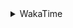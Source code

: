 <details>
 <summary>WakaTime</summary>

<!--START_SECTION:waka-->
![Profile Views](http://img.shields.io/badge/Profile%20Views-0-blue)

**🐱 My GitHub Data** 

> 🏆 582 Contributions in the Year 2021
 > 
> 📦 250.3 kB Used in GitHub's Storage 
 > 
> 🚫 Not Opted to Hire
 > 
> 📜 57 Public Repositories 
 > 
> 🔑 1 Private Repository 
 > 
**I'm an Early 🐤** 

```text
🌞 Morning    59 commits     ████░░░░░░░░░░░░░░░░░░░░░   17.3% 
🌆 Daytime    151 commits    ███████████░░░░░░░░░░░░░░   44.28% 
🌃 Evening    114 commits    ████████░░░░░░░░░░░░░░░░░   33.43% 
🌙 Night      17 commits     █░░░░░░░░░░░░░░░░░░░░░░░░   4.99%

```
📅 **I'm Most Productive on Wednesday** 

```text
Monday       47 commits     ███░░░░░░░░░░░░░░░░░░░░░░   13.78% 
Tuesday      46 commits     ███░░░░░░░░░░░░░░░░░░░░░░   13.49% 
Wednesday    70 commits     █████░░░░░░░░░░░░░░░░░░░░   20.53% 
Thursday     54 commits     ████░░░░░░░░░░░░░░░░░░░░░   15.84% 
Friday       43 commits     ███░░░░░░░░░░░░░░░░░░░░░░   12.61% 
Saturday     40 commits     ███░░░░░░░░░░░░░░░░░░░░░░   11.73% 
Sunday       41 commits     ███░░░░░░░░░░░░░░░░░░░░░░   12.02%

```


📊 **This Week I Spent My Time On** 

```text
⌚︎ Time Zone: Asia/Shanghai

💬 Programming Languages: 
Go                       4 hrs 27 mins       ████████░░░░░░░░░░░░░░░░░   33.85% 
Markdown                 1 hr 40 mins        ███░░░░░░░░░░░░░░░░░░░░░░   12.7% 
JavaScript               1 hr 27 mins        ██░░░░░░░░░░░░░░░░░░░░░░░   11.08% 
YAML                     1 hr 25 mins        ██░░░░░░░░░░░░░░░░░░░░░░░   10.8% 
C++                      1 hr 13 mins        ██░░░░░░░░░░░░░░░░░░░░░░░   9.28%

🔥 Editors: 
VS Code                  13 hrs 7 mins       █████████████████████████   99.52% 
IntelliJ                 3 mins              ░░░░░░░░░░░░░░░░░░░░░░░░░   0.48%

🐱‍💻 Projects: 
vuepress-starter         2 hrs 24 mins       ████░░░░░░░░░░░░░░░░░░░░░   18.26% 
actions-starcharts       2 hrs 24 mins       ████░░░░░░░░░░░░░░░░░░░░░   18.22% 
leetcode                 2 hrs 18 mins       ████░░░░░░░░░░░░░░░░░░░░░   17.55% 
cli                      1 hr 50 mins        ███░░░░░░░░░░░░░░░░░░░░░░   13.94% 
blog                     1 hr 8 mins         ██░░░░░░░░░░░░░░░░░░░░░░░   8.69%

💻 Operating System: 
Windows                  8 hrs 38 mins       ████████████████░░░░░░░░░   65.49% 
Linux                    4 hrs 33 mins       ████████░░░░░░░░░░░░░░░░░   34.51%

```

**I Mostly Code in Go** 

```text
Go                       16 repos            ███████████░░░░░░░░░░░░░░   45.71% 
Java                     9 repos             ██████░░░░░░░░░░░░░░░░░░░   25.71% 
Python                   2 repos             █░░░░░░░░░░░░░░░░░░░░░░░░   5.71% 
Vue                      2 repos             █░░░░░░░░░░░░░░░░░░░░░░░░   5.71% 
Shell                    2 repos             █░░░░░░░░░░░░░░░░░░░░░░░░   5.71%

```


**Timeline**

![Chart not found](https://raw.githubusercontent.com/MaoLongLong/MaoLongLong/main/charts/bar_graph.png) 


 Last Updated on 18/11/2021
<!--END_SECTION:waka-->

</details>
